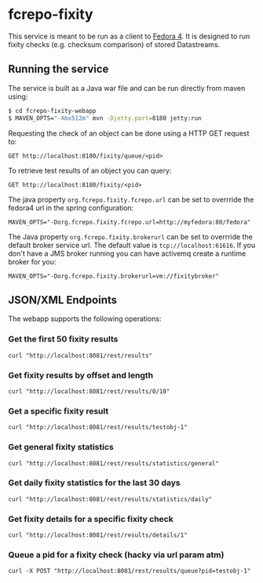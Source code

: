 # fcrepo-fixity

This service is meant to be run as a client to [Fedora 4](https://github.com/futures/fcrepo4).
It is designed to run fixity checks (e.g. checksum comparison) of stored Datastreams.

## Running the service

The service is built as a Java war file and can be run directly from maven using:

```bash
$ cd fcrepo-fixity-webapp
$ MAVEN_OPTS="-Xmx512m" mvn -Djetty.port=8180 jetty:run
```

Requesting the check of an object can be done using a HTTP GET request to:

	GET http://localhost:8180/fixity/queue/<pid>

To retrieve test results of an object you can query:

	GET http://localhost:8180/fixity/<pid>

The java property `org.fcrepo.fixity.fcrepo.url` can be set to overrride the fedora4 url in the spring configuration:

	MAVEN_OPTS="-Dorg.fcrepo.fixity.fcrepo.url=http://myfedora:80/fedora"

The Java property `org.fcrepo.fixity.brokerurl` can be set to overrride the default broker service url. The default value is `tcp://localhost:61616`. If you don't have a JMS broker running you can have activemq create a runtime broker for you:

	MAVEN_OPTS="-Dorg.fcrepo.fixity.brokerurl=vm://fixitybroker"

## JSON/XML Endpoints

The webapp supports the following operations:

### Get the first 50 fixity results

	curl "http://localhost:8081/rest/results"

### Get fixity results by offset and length
	
	curl "http://localhost:8081/rest/results/0/10"

### Get a specific fixity result

	curl "http://localhost:8081/rest/results/testobj-1"

### Get general fixity statistics

	curl "http://localhost:8081/rest/results/statistics/general"

### Get daily fixity statistics for the last 30 days

	curl "http://localhost:8081/rest/results/statistics/daily"

### Get fixity details for a specific fixity check

	curl "http://localhost:8081/rest/results/details/1"

### Queue a pid for a fixity check (hacky via url param atm)

	curl -X POST "http://localhost:8081/rest/results/queue?pid=testobj-1"
	
	
